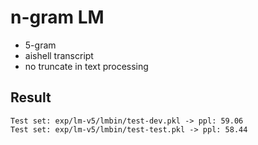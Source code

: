 # n-gram LM

- 5-gram
- aishell transcript
- no truncate in text processing

## Result

```
Test set: exp/lm-v5/lmbin/test-dev.pkl -> ppl: 59.06
Test set: exp/lm-v5/lmbin/test-test.pkl -> ppl: 58.44
```
